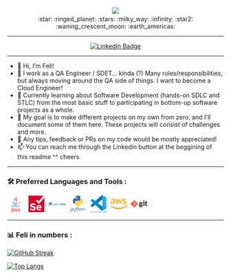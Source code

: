 <div id="header" align="center">
  <img src="https://media.giphy.com/media/jkSvCVEXWlOla/giphy.gif" width="400"/>
</div>

<div align="center"> :star: :ringed_planet: :stars: :milky_way: :infinity: :star2: :waning_crescent_moon: :earth_americas: </div>

--- 

<div id="badges" align="center">
  <a href="https://www.linkedin.com/in/felipe-ignacio-herrera-fuentes">
    <img src="https://img.shields.io/badge/LinkedIn-blue?style=for-the-badge&logo=linkedin&logoColor=white" alt="LinkedIn Badge"/>
  </a>
</div>

---

- 👋 Hi, I’m Feli!
- 👀 I work as a QA Engineer / SDET... kinda (?) Many roles/responsibilities, but always moving around the QA side of things. I want to become a Cloud Engineer!
- 🌱 Currently learning about Software Development (hands-on SDLC and STLC) from the most basic stuff to participating in bottom-up software projects as a whole.
- 🚀 My goal is to make different projects on my own from zero, and I'll document some of them here. These projects will consist of challenges and more.
- 💞️ Any tips, feedback or PRs on my code would be mostly appreciated!
- 📫 You can reach me through the Linkedin button at the beggining of this readme ^^ cheers
---

### :hammer_and_wrench: Preferred Languages and Tools :
<div>
  <img src="https://github.com/devicons/devicon/blob/master/icons/java/java-original-wordmark.svg" title="Java" alt="Java" width="40" height="40"/>&nbsp;
  <img src="https://github.com/devicons/devicon/blob/master/icons/selenium/selenium-original.svg" title="Selenium" alt="Selenium" width="40" height="40"/>&nbsp;
  <img src="https://github.com/devicons/devicon/blob/master/icons/intellij/intellij-original-wordmark.svg" title="Intellij" alt="Intellij" width="40" height="40"/>&nbsp;
  <img src="https://github.com/devicons/devicon/blob/master/icons/python/python-original-wordmark.svg" title="Python" alt="Python" width="40" height="40"/>&nbsp;
  <img src="https://github.com/devicons/devicon/blob/master/icons/vscode/vscode-original-wordmark.svg" title="VSCode" alt="VSCode" width="40" height="40"/>&nbsp;
  <img src="https://github.com/devicons/devicon/blob/master/icons/amazonwebservices/amazonwebservices-plain-wordmark.svg" title="AWS" alt="AWS" width="40" height="40"/>&nbsp;
  <img src="https://github.com/devicons/devicon/blob/master/icons/git/git-original-wordmark.svg" title="Git" **alt="Git" width="40" height="40"/>
</div>

---

### :bar_chart: Feli in numbers :

[![GitHub Streak](http://github-readme-streak-stats.herokuapp.com?user=felipeihf&theme=dark&background=000000)](https://git.io/streak-stats)

[![Top Langs](https://github-readme-stats.vercel.app/api/top-langs/?username=felipeihf&layout=compact&theme=vision-friendly-dark)](https://github.com/anuraghazra/github-readme-stats)
